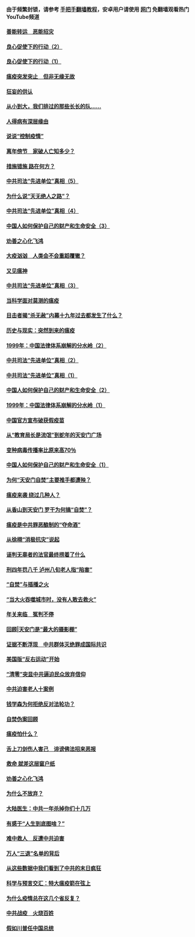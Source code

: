 #### 由于频繁封锁，请参考 [手把手翻墙教程](https://github.com/gfw-breaker/guides/wiki/)，安卓用户请使用 [网门](https://github.com/gfw-breaker/nogfw/blob/master/dl.md?t=02270100) 免翻墙观看热门YouTube频道 

#### [善能转运　恶能招灾](../pages/19/421334.md?t=02270100) 

#### [良心促使下的行动（2）](../pages/19/421361.md?t=02270100) 

#### [良心促使下的行动（1）](../pages/19/421302.md?t=02270100) 

#### [瘟疫突发突止　但非无缘无故](../pages/19/421281.md?t=02270100) 

#### [狂妄的供认](../pages/19/421199.md?t=02270100) 

#### [从小到大，我们排过的那些长长的队……](../pages/19/421243.md?t=02270100) 

#### [人得病有深层缘由](../pages/19/420864.md?t=02270100) 

#### [说说“控制疫情”](../pages/19/420831.md?t=02270100) 

#### [离年傍节　家破人亡知多少？](../pages/19/420563.md?t=02270100) 

#### [措施错施  路在何方？](../pages/19/420076.md?t=02270100) 

#### [中共司法“先进单位”真相（5）](../pages/19/419453.md?t=02270100) 

#### [为什么说“天无绝人之路”？](../pages/19/419618.md?t=02270100) 

#### [中共司法“先进单位”真相（4）](../pages/19/419452.md?t=02270100) 

#### [中国人如何保护自己的财产和生命安全（3）](../pages/19/419405.md?t=02270100) 

#### [劝善之心化飞鸿](../pages/19/418758.md?t=02270100) 

#### [大疫汹汹　人类会不会重蹈覆辙？](../pages/19/419691.md?t=02270100) 

#### [又见瘟神](../pages/19/419225.md?t=02270100) 

#### [中共司法“先进单位”真相（3）](../pages/19/419451.md?t=02270100) 

#### [当科学面对莫测的瘟疫](../pages/19/419625.md?t=02270100) 

#### [目击者揭“杀无赦”内幕十九年过去都发生了什么？](../pages/19/419617.md?t=02270100) 

#### [历史与现实：突然到来的瘟疫](../pages/19/419619.md?t=02270100) 

#### [1999年：中国法律体系崩解的分水岭（2）](../pages/19/419455.md?t=02270100) 

#### [中共司法“先进单位”真相（2）](../pages/19/419450.md?t=02270100) 

#### [中共司法“先进单位”真相（1）](../pages/19/419449.md?t=02270100) 

#### [中国人如何保护自己的财产和生命安全（2）](../pages/19/419404.md?t=02270100) 

#### [1999年：中国法律体系崩解的分水岭（1）](../pages/19/419454.md?t=02270100) 

#### [中国官方宣布破获假疫苗](../pages/19/419504.md?t=02270100) 

#### [从“教育局长是流氓”到蛇年的天安门广场](../pages/19/419470.md?t=02270100) 

#### [变种病毒传播率比原来高70％](../pages/19/419456.md?t=02270100) 

#### [中国人如何保护自己的财产和生命安全（1）](../pages/19/419403.md?t=02270100) 

#### [为何“天安门自焚”主要推手都遭殃？](../pages/19/419348.md?t=02270100) 

#### [瘟疫来袭 绕过几种人？](../pages/19/419349.md?t=02270100) 

#### [从香山到天安门 罗干为何搞“自焚”？](../pages/19/419270.md?t=02270100) 

#### [瘟疫是中共罪恶酿制的“夺命酒”](../pages/19/419223.md?t=02270100) 

#### [从徐栩“消极抗灾”说起](../pages/19/419224.md?t=02270100) 

#### [诬判无辜者的法官最终捞着了什么](../pages/19/419268.md?t=02270100) 

#### [刑四年罚八千 泸州八旬老人指“陷害”](../pages/19/419232.md?t=02270100) 

#### [“自焚”与插播之火](../pages/19/419226.md?t=02270100) 

#### [“当大火吞噬城市时，没有人敢去救火”](../pages/19/419077.md?t=02270100) 

#### [年关来临　冤判不停](../pages/19/419093.md?t=02270100) 

#### [回顾|天安门是“最大的摄影棚”](../pages/19/380866.md?t=02270100) 

#### [证据不断浮现　中共群体灭绝罪成国际共识](../pages/19/419031.md?t=02270100) 

#### [美国版“反右运动”开始](../pages/19/419030.md?t=02270100) 

#### [“清零”突显中共逼迫民众放弃信仰](../pages/19/418995.md?t=02270100) 

#### [中共迫害老人十案例](../pages/19/418831.md?t=02270100) 

#### [钱学森为何拒绝反对法轮功？](../pages/19/418905.md?t=02270100) 

#### [自焚伪案回顾](../pages/19/418799.md?t=02270100) 

#### [瘟疫怕什么？](../pages/19/418800.md?t=02270100) 

#### [舌上刀剑伤人害己　诽谤佛法招来恶报](../pages/19/418731.md?t=02270100) 

#### [救命 就差这层窗户纸](../pages/19/418706.md?t=02270100) 

#### [劝善之心化飞鸿](../pages/19/416766.md?t=02270100) 

#### [为什么不放弃？](../pages/19/418691.md?t=02270100) 

#### [大陆医生：中共一年杀掉你们十几万](../pages/19/418670.md?t=02270100) 

#### [有感于“人生到底图啥？”](../pages/19/418624.md?t=02270100) 

#### [难中救人　反遭中共迫害](../pages/19/418414.md?t=02270100) 

#### [万人“三退”名单的背后](../pages/19/418505.md?t=02270100) 

#### [从这些数据中我们看到了中共的末日疯狂](../pages/19/418420.md?t=02270100) 

#### [科学与预言交汇：特大瘟疫箭在弦上](../pages/19/418266.md?t=02270100) 

#### [为什么疫情总在这几个省反复？](../pages/19/418219.md?t=02270100) 

#### [中共战疫　火烧百姓](../pages/19/418220.md?t=02270100) 

#### [假如川普任中国总统](../pages/19/418174.md?t=02270100) 


